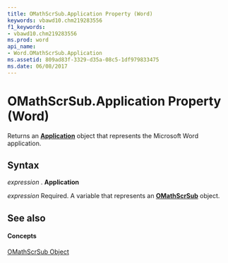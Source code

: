 ```yaml
---
title: OMathScrSub.Application Property (Word)
keywords: vbawd10.chm219283556
f1_keywords:
- vbawd10.chm219283556
ms.prod: word
api_name:
- Word.OMathScrSub.Application
ms.assetid: 809ad83f-3329-d35a-08c5-1df979833475
ms.date: 06/08/2017
---
```



# OMathScrSub.Application Property (Word)

Returns an **[Application](application-object-word.md)** object that represents the Microsoft Word application.


## Syntax

 _expression_ . **Application**

 _expression_ Required. A variable that represents an **[OMathScrSub](omathscrsub-object-word.md)** object.


## See also


#### Concepts


[OMathScrSub Object](omathscrsub-object-word.md)

